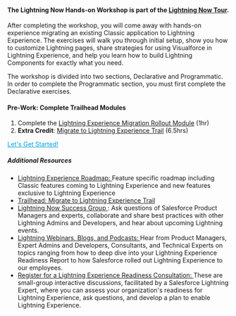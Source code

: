 #### The **Lightning Now Hands-on Workshop** is part of the [Lightning Now Tour](https://developer.salesforce.com/blogs/developer-relations/2017/03/salesforce-global-lightning-tour-coming-city-near.html).

After completing the workshop, you will come away with hands-on experience migrating an existing Classic application to Lightning Experience. The exercises will walk you through initial setup, show you how to customize Lightning pages, share strategies for using Visualforce in Lightning Experience, and help you learn how to build Lightning Components for exactly what you need.

The workshop is divided into two sections, Declarative and Programmatic. In order to complete the Programmatic section, you must first complete the Declarative exercises.

#### Pre-Work: Complete Trailhead Modules

1. Complete the [Lightning Experience Migration Rollout Module](https://trailhead.salesforce.com/modules/lex_migration_rollout) (1hr)
2. **Extra Credit**: [Migrate to Lightning Experience Trail](https://trailhead.salesforce.com/trail/lex_admin_migration) (6.5hrs) 

<p><a class="btn btn-primary btn-lg" style="background-color: transparent;color: #00A1E1;text-align:center;margin:20px 0;" href="TOC.html" role="button">Let's Get Started!</a></p>

##### Additional Resources

*  [Lightning Experience Roadmap: ](https://help.salesforce.com/articleView?id=lex_roadmap.htm&type=0)Feature specific roadmap including Classic features coming to Lightning Experience and new features exclusive to Lightning Experience
* [Trailhead: Migrate to Lightning Experience Trail ](https://trailhead.salesforce.com/trail/lex_admin_migration)
* [Lightning Now Success Group ](https://success.salesforce.com/_ui/core/chatter/groups/GroupProfilePage?g=0F93A0000009SE1SAM): Ask questions of Salesforce Product Managers and experts, collaborate and share best practices with other Lightning Admins and Developers, and hear about upcoming Lightning events. 
* [Lightning Webinars, Blogs, and Podcasts: ](https://admin.salesforce.com/posts#/lightning-experience)Hear from Product Managers, Expert Admins and Developers, Consultants, and Technical Experts on topics ranging from how to deep dive into your Lightning Experience Readiness Report to how Salesforce rolled out Lightning Experience to our employees. 
* [Register for a Lightning Experience Readiness Consultation: ](https://attendee.gotowebinar.com/rt/5126219356122666499)These are small-group interactive discussions, facilitated by a Salesforce Lightning Expert, where you can assess your organization's readiness for Lightning Experience, ask questions, and develop a plan to enable Lightning Experience. 

